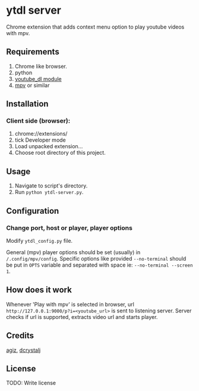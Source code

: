 # ytdl server

Chrome extension that adds context menu option to play youtube videos with mpv.

## Requirements

1. Chrome like browser.
2. python
3. [youtube\_dl module](http://rg3.github.io/youtube-dl/)
4. [mpv](http://mpv.io) or similar

## Installation

### Client side (browser):

1. chrome://extensions/
2. tick Developer mode
3. Load unpacked extension...
4. Choose root directory of this project.

## Usage

1. Navigate to script's directory.
2. Run `python ytdl-server.py`.

## Configuration

### Change port, host or player, player options

Modify `ytdl_config.py` file.

General (mpv) player options should be set (usually) in
`/.config/mpv/config`. Specific options like provided
`--no-terminal` should be put in `OPTS` variable and
separated with space ie: `--no-terminal --screen 1`.

## How does it work

Whenever 'Play with mpv' is selected in browser,
url `http://127.0.0.1:9000/p?i=<youtube_url>` is
sent to listening server. Server checks if url is
supported, extracts video url and starts player.

## Credits

[agiz](https://github.com/agiz), [dcrystalj](https://github.com/dcrystalj)

## License

TODO: Write license
